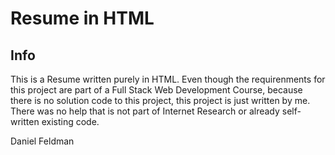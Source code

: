 # Resume in HTML
## Info
This is a Resume written purely in HTML.
Even though the requirenments for this project are
part of a Full Stack Web Development Course, because
there is no solution code to this project, this 
project is just written by me. There was no help that
is not part of Internet Research or already self-written
existing code.

Daniel Feldman